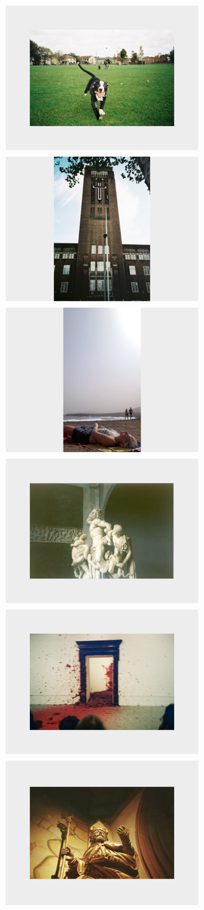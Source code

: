 <br>
<br>

[<img src="site/images/dog.jpg">](http://gto76.github.io/photos/site/dog.html)

[<img src="site/images/tower.jpg">](http://gto76.github.io/photos/site/tower.html)

[<img src="site/images/beach6.png">](http://gto76.github.io/photos/site/beach6.html)

[<img src="site/images/group3.png">](http://gto76.github.io/photos/site/group3.html)

[<img src="site/images/anish3.png">](http://gto76.github.io/photos/site/anish3.html)

[<img src="site/images/pope.jpg">](http://gto76.github.io/photos/site/pope.html)

<br>
<br>

